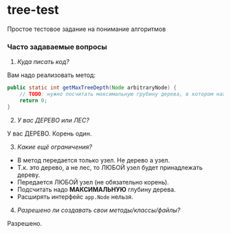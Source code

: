 # tree-test
Простое тестовое задание на понимание алгоритмов
### Часто задаваемые вопросы
1. *Куда писать код?* 

 Вам надо реализовать метод:
 ```java
public static int getMaxTreeDepth(Node arbitraryNode) {
     // TODO: нужно посчитать максимальную грубину дерева, в котором находится переданный узел
     return 0;
 }
 ```
2. *У вас ДЕРЕВО или ЛЕС?*
 
 У вас ДЕРЕВО. Корень один. 

3. *Какие ещё ограничения?*  
 * В метод передается только узел. Не дерево а узел.
 * Т.к. это дерево, а не лес, то ЛЮБОЙ узел будет принадлежать дереву.
 * Передается ЛЮБОЙ узел (не обязательно корень).
 * Подсчитать надо **МАКСИМАЛЬНУЮ** глубину дерева.
 * Расширять интерфейс `app.Node` нельзя.
4. *Разрешено ли создавать свои методы/классы/файлы?*

  Разрешено.




 
